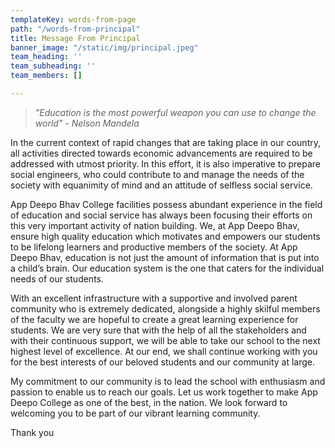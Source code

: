 ```yaml
---
templateKey: words-from-page
path: "/words-from-principal"
title: Message From Principal
banner_image: "/static/img/principal.jpeg"
team_heading: ''
team_subheading: ''
team_members: []

---
```

> _"Education is the most powerful weapon you can use to change the world" - Nelson Mandela_

In the current context of rapid changes that are taking place in our country, all activities directed towards economic advancements are required to be addressed with utmost priority. In this effort, it is also imperative to prepare social engineers, who could contribute to and manage the needs of the society with equanimity of mind and an attitude of selfless social service.

App Deepo Bhav College facilities possess abundant experience in the field of education and social service has always been focusing their efforts on this very important activity of nation building. We, at App Deepo Bhav, ensure high quality education which motivates and empowers our students to be lifelong learners and productive members of the society. At App Deepo Bhav, education is not just the amount of information that is put into a child’s brain. Our education system is the one that caters for the individual needs of our students.

With an excellent infrastructure with a supportive and involved parent community who is extremely dedicated, alongside a highly skilful members of the faculty we are hopeful to create a great learning experience for students. We are very sure that with the help of all the stakeholders and with their continuous support, we will be able to take our school to the next highest level of excellence. At our end, we shall continue working with you for the best interests of our beloved students and our community at large.

My commitment to our community is to lead the school with enthusiasm and passion to enable us to reach our goals. Let us work together to make App Deepo College as one of the best, in the nation. We look forward to welcoming you to be part of our vibrant learning community.

Thank you